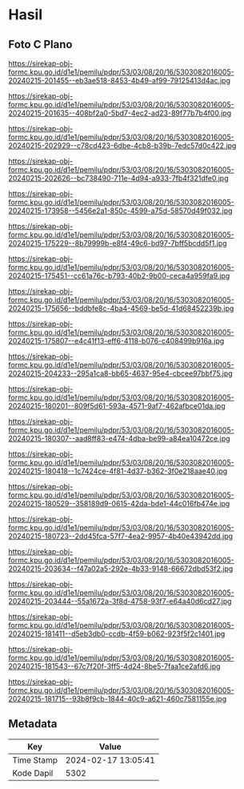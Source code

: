 # Hasil

## Foto C Plano

https://sirekap-obj-formc.kpu.go.id/d1e1/pemilu/pdpr/53/03/08/20/16/5303082016005-20240215-201455--eb3ae518-8453-4b49-af99-79125413d4ac.jpg

https://sirekap-obj-formc.kpu.go.id/d1e1/pemilu/pdpr/53/03/08/20/16/5303082016005-20240215-201635--408bf2a0-5bd7-4ec2-ad23-89f77b7b4f00.jpg

https://sirekap-obj-formc.kpu.go.id/d1e1/pemilu/pdpr/53/03/08/20/16/5303082016005-20240215-202929--c78cd423-6dbe-4cb8-b39b-7edc57d0c422.jpg

https://sirekap-obj-formc.kpu.go.id/d1e1/pemilu/pdpr/53/03/08/20/16/5303082016005-20240215-202626--bc738490-711e-4d94-a933-7fb4f321dfe0.jpg

https://sirekap-obj-formc.kpu.go.id/d1e1/pemilu/pdpr/53/03/08/20/16/5303082016005-20240215-173958--5456e2a1-850c-4599-a75d-58570d49f032.jpg

https://sirekap-obj-formc.kpu.go.id/d1e1/pemilu/pdpr/53/03/08/20/16/5303082016005-20240215-175229--8b79999b-e8f4-49c6-bd97-7bff5bcdd5f1.jpg

https://sirekap-obj-formc.kpu.go.id/d1e1/pemilu/pdpr/53/03/08/20/16/5303082016005-20240215-175451--cc61a76c-b793-40b2-9b00-ceca4a959fa9.jpg

https://sirekap-obj-formc.kpu.go.id/d1e1/pemilu/pdpr/53/03/08/20/16/5303082016005-20240215-175656--bddbfe8c-4ba4-4569-be5d-41d68452239b.jpg

https://sirekap-obj-formc.kpu.go.id/d1e1/pemilu/pdpr/53/03/08/20/16/5303082016005-20240215-175807--e4c41f13-eff6-4118-b076-c408499b916a.jpg

https://sirekap-obj-formc.kpu.go.id/d1e1/pemilu/pdpr/53/03/08/20/16/5303082016005-20240215-204233--295a1ca8-bb65-4637-95e4-cbcee97bbf75.jpg

https://sirekap-obj-formc.kpu.go.id/d1e1/pemilu/pdpr/53/03/08/20/16/5303082016005-20240215-180201--809f5d61-593a-4571-9af7-462afbce01da.jpg

https://sirekap-obj-formc.kpu.go.id/d1e1/pemilu/pdpr/53/03/08/20/16/5303082016005-20240215-180307--aad8ff83-e474-4dba-be99-a84ea10472ce.jpg

https://sirekap-obj-formc.kpu.go.id/d1e1/pemilu/pdpr/53/03/08/20/16/5303082016005-20240215-180418--1c7424ce-4f81-4d37-b362-3f0e218aae40.jpg

https://sirekap-obj-formc.kpu.go.id/d1e1/pemilu/pdpr/53/03/08/20/16/5303082016005-20240215-180529--358189d9-0615-42da-bde1-44c016fb474e.jpg

https://sirekap-obj-formc.kpu.go.id/d1e1/pemilu/pdpr/53/03/08/20/16/5303082016005-20240215-180723--2dd45fca-57f7-4ea2-9957-4b40e43942dd.jpg

https://sirekap-obj-formc.kpu.go.id/d1e1/pemilu/pdpr/53/03/08/20/16/5303082016005-20240215-203634--f47a02a5-292e-4b33-9148-66672dbd53f2.jpg

https://sirekap-obj-formc.kpu.go.id/d1e1/pemilu/pdpr/53/03/08/20/16/5303082016005-20240215-203444--55a1672a-3f8d-4758-93f7-e64a40d6cd27.jpg

https://sirekap-obj-formc.kpu.go.id/d1e1/pemilu/pdpr/53/03/08/20/16/5303082016005-20240215-181411--d5eb3db0-ccdb-4f59-b062-923f5f2c1401.jpg

https://sirekap-obj-formc.kpu.go.id/d1e1/pemilu/pdpr/53/03/08/20/16/5303082016005-20240215-181543--67c7f20f-3ff5-4d24-8be5-7faa1ce2afd6.jpg

https://sirekap-obj-formc.kpu.go.id/d1e1/pemilu/pdpr/53/03/08/20/16/5303082016005-20240215-181715--93b8f9cb-1844-40c9-a621-460c7581155e.jpg


## Metadata

| Key        | Value               |
| ---------- | ------------------- |
| Time Stamp | 2024-02-17 13:05:41 |
| Kode Dapil | 5302                |



